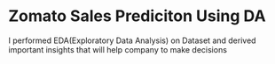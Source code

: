 # Zomato Sales Prediciton Using DA
I performed EDA(Exploratory Data Analysis) on Dataset and derived important insights that will help company to make decisions

